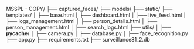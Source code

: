 MSSPL - COPY/
├── captured_faces/
├── models/
├── static/
├── templates/
│   ├── base.html
│   ├── dashboard.html
│   ├── live_feed.html
│   ├── logs_management.html
│   ├── person_details.html
│   ├── person_management.html
│   ├── search_logs.html
├── utils/
│   ├── __pycache__/
│   ├── camera.py
│   ├── database.py
│   ├── face_recognition.py
├── app.py
├── requirements.txt
├── surveillance81_2.db
